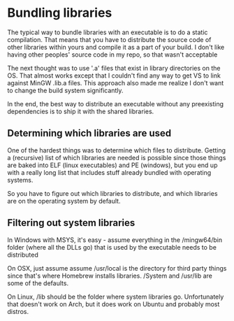 # Bundling libraries

The typical way to bundle libraries with an executable is to do a static compilation. That
means that you have to distribute the source code of other libraries within yours and compile
it as a part of your build. I don't like having other peoples' source code in my repo, so that
wasn't acceptable

The next thought was to use '.a' files that exist in library directories on the OS. That almost
works except that I couldn't find any way to get VS to link against MinGW .lib.a files. This
approach also made me realize I don't want to change the build system significantly.

In the end, the best way to distribute an executable without any preexisting dependencies
is to ship it with the shared libraries.

## Determining which libraries are used

One of the hardest things was to determine which files to distribute. Getting a (recursive) list of
which libraries are needed is possible since those things are baked into ELF (linux executables) and
PE (windows), but you end up with a really long list that includes stuff already bundled with
operating systems.

So you have to figure out which libraries to distribute, and which libraries are on the operating
system by default.

## Filtering out system libraries

In Windows with MSYS, it's easy - assume everything in the /mingw64/bin folder (where all the
DLLs go) that is used by the executable needs to be distributed

On OSX, just assume assume /usr/local is the directory for third party things since that's
where Homebrew installs libraries. /System and /usr/lib are some of the defaults.

On Linux, /lib should be the folder where system libraries go. Unfortunately that doesn't work
on Arch, but it does work on Ubuntu and probably most distros.

